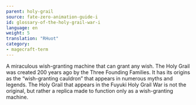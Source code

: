 ```yaml
---
parent: holy-grail
source: fate-zero-animation-guide-i
id: glossary-of-the-holy-grail-war-i
language: en
weight: 5
translation: "RHuot"
category:
- magecraft-term
---
```


A miraculous wish-granting machine that can grant any wish. The Holy Grail was created 200 years ago by the Three Founding Families. It has its origins as the “wish-granting cauldron” that appears in numerous myths and legends. The Holy Grail that appears in the Fuyuki Holy Grail War is not the original, but rather a replica made to function only as a wish-granting machine.
